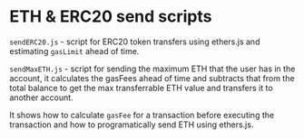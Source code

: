 # ETH & ERC20 send scripts

`sendERC20.js` - script for ERC20 token transfers using ethers.js and estimating `gasLimit` ahead of time.

`sendMaxETH.js` - script for sending the maximum ETH that the user has in the account, it calculates the gasFees ahead of time and subtracts that from the total balance to get the max transferrable ETH value and transfers it to another account. 

It shows how to calculate `gasFee` for a transaction before executing the transaction and how to programatically send ETH using ethers.js.
